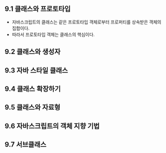 9.1 클래스와 프로토타입
-
- 자바스크립트의 클래스는 같은 프로토타입 객체로부터 프로퍼티를 상속받은 객체의 집합이다.
- 따라서 프로토타입 객체는 클래스의 핵심이다.
 
9.2 클래스와 생성자
-

9.3 자바 스타일 클래스
-

9.4 클래스 확장하기
-

9.5 클래스와 자료형
-

9.6 자바스크립트의 객체 지향 기법
-

9.7 서브클래스
-
